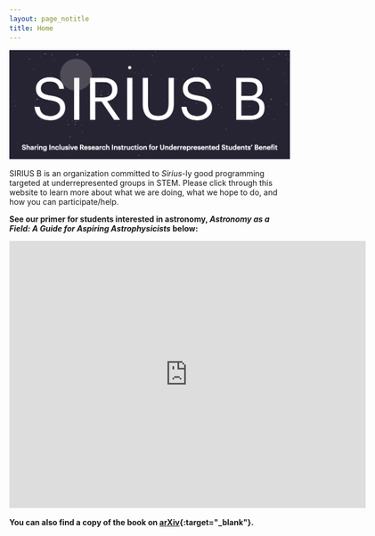 ```yaml
---
layout: page_notitle
title: Home
---
```


![SIRIUS B logo](SIRIUSB_logo.002crop.png)

SIRIUS B is an organization committed to _Sirius_-ly good programming targeted at underrepresented groups in STEM. Please click through this website to learn more about what we are doing, what we hope to do, and how you can participate/help.


**See our primer for students interested in astronomy, *Astronomy as a Field: A Guide for Aspiring Astrophysicists* below:**

<!-- <div class="row">
    <div class="col-sm mt-3 mt-md-0">
        <iframe width="640px" height="480px" src="https://mixam.com/embed/655e512954d35004d36598dd" allowtransparency="true" allowfullscreen="true" frameborder="0"></iframe>
    </div>
</div> -->
<div class="row">
    <div class="col-sm mt-3 mt-md-0">
        <iframe width="640px" height="480px" src="https://mixam.com/embed/65aac09a232f4f5d5b727f65" allowfullscreen="true" allowtransparency="true" frameborder="0"></iframe>
    </div>
</div>

**You can also find a copy of the book on [arXiv](https://arxiv.org/abs/2312.04041){:target="_blank"}.**